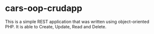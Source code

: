 # cars-oop-crudapp

This is a simple REST application that was written using object-oriented PHP. It is able to Create, Update, Read and Delete.
